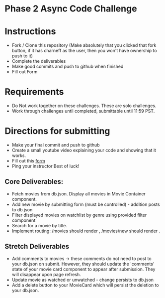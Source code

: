 # Phase 2 Async Code Challenge

# Instructions
- Fork / Clone this repository (Make absolutely that you clicked that fork button, if it has charneff as the user, then you won't have ownership to push to it)
- Complete the deliverables
- Make good commits and push to github when finished
- Fill out Form

# Requirements
- Do Not work together on these challenges. These are solo challenges.
- Work through challenges until completed, submittable until 11:59 PST.

# Directions for submitting
- Make your final commit and push to github
- Create a small youtube video explaining your code and showing that it works.
- Fill out this [form](https://forms.gle/ueto431kq6dB7ySH7)
- Ping your instructor
Best of luck!

## Core Deliverables:
- Fetch movies from db.json. Display all movies in Movie Container component.
- Add new movie by submitting form (must be controlled) - addition posts to db.json
- Filter displayed movies on watchlist by genre using provided filter component
- Search for a movie by title.
- Implement routing: /movies should render <MovieContainer/>, /movies/new should render <MovieForm/>.

## Stretch Deliverables
- Add comments to movies -> these comments do not need to post to your db.json on submit. However, they should update the 'comments' state of your movie card component to appear after submission. They will disappear upon page refresh. 
- Update movie as watched or unwatched - change persists to db.json
- Add a delete button to your MovieCard which will persist the deletion to your db.json.

